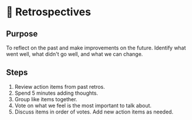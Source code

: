 # 🤔 Retrospectives

## Purpose

To reflect on the past and make improvements on the future. Identify what went well, what didn't go well, and what we can change.

## Steps

1. Review action items from past retros.
1. Spend 5 minutes adding thoughts.
1. Group like items together.
1. Vote on what we feel is the most important to talk about.
1. Discuss items in order of votes. Add new action items as needed.
